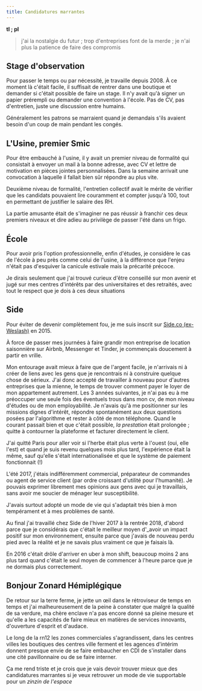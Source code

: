 ```yaml
---
title: Candidatures marrantes
---
```

**tl ; pl**

> j'ai la nostalgie du futur ;
> trop d'entreprises font de la merde ;
> je n'ai plus la patience de faire des compromis

## Stage d'observation

Pour passer le temps ou par nécessité, je travaille depuis 2008. À ce moment là c'était facile, il suffisait de rentrer dans une boutique et demander si c'était possible de faire un stage. Il n'y avait qu'à signer un papier prérempli ou demander une convention à l'école. Pas de CV, pas d'entretien, juste une discussion entre humains.

Généralement les patrons se marraient quand je demandais s'ils avaient besoin d'un coup de main pendant les congés.

## L'Usine, premier Smic

Pour être embauché à l'usine, il y avait un premier niveau de formalité qui consistait à envoyer un mail à la bonne adresse, avec CV et lettre de motivation en pièces jointes personnalisées. Dans la semaine arrivait une convocation à laquelle il fallait bien sûr répondre au plus vite.

Deuxième niveau de formalité, l'entretien collectif avait le mérite de vérifier que les candidats pouvaient lire couramment et compter jusqu'à 100, tout en permettant de justifier le salaire des RH.

La partie amusante était de s'imaginer ne pas réussir à franchir ces deux premiers niveaux et dire adieu au privilège de passer l'été dans un frigo.

## École

Pour avoir pris l'option professionnelle, enfin d'études, je considère le cas de l'école à peu près comme celui de l'usine, à la différence que l'enjeu n'était pas d'esquiver la canicule estivale mais la précarité précoce.

Je dirais seulement que j'ai trouvé curieux d'être conseillé sur mon avenir et jugé sur mes centres d'intérêts par des universitaires et des retraités, avec tout le respect que je dois à ces deux situations

## Side

Pour éviter de devenir complètement fou, je me suis inscrit sur [Side.co (ex-Weslash)](https://www.side.co) en 2015.

À force de passer mes journées à faire grandir mon entreprise de location saisonnière sur Airbnb, Messenger et Tinder, je commençais doucement à partir en vrille.

Mon entourage avait mieux à faire que de l'argent facile, je n'arrivais ni à créer de liens avec les gens que je rencontrais ni à construire quelque chose de sérieux. J'ai donc accepté de travailler à nouveau pour d'autres entreprises que la mienne, le temps de trouver comment payer le loyer de mon appartement autrement.
Les 3 années suivantes, je n'ai pas eu à me préoccuper une seule fois des
éventuels  trous dans mon cv, de mon niveau d'études ou de mon employabilité.
Je n'avais qu'à me positionner sur les missions dignes d'intérêt, répondre spontanément aux deux questions posées par l'algorithme et rester à côté de mon téléphone. Quand le courant passait bien et que c'était possible, _la prestation_ était prolongée ; quitte à contourner la plateforme et facturer directement le client.

J'ai quitté Paris pour aller voir si l'herbe était plus verte à l'ouest (oui, elle l'est) et quand je suis revenu quelques mois plus tard, l'expérience était la même, sauf qu'elle s'était internationalisée et que le système de paiement fonctionnait (!)

L'été 2017, j'étais indifféremment commercial, préparateur de commandes ou agent de service client (par ordre croissant d'utilité pour l'humanité). Je pouvais exprimer librement mes opinions aux gens avec qui je travaillais, sans avoir me soucier de ménager leur susceptibilité.

J'avais surtout adopté un mode de vie qui s'adaptait très bien à mon tempérament et à mes problèmes de santé.

Au final j'ai travaillé chez Side de l'hiver 2017 à la rentrée 2018, d'abord parce que je considérais que c'était le meilleur moyen d'_avoir un impact positif sur mon environnement, ensuite parce que j'avais de nouveau perdu pied avec la réalité et je ne savais plus vraiment ce que je faisais là.

En 2016 c'était drôle d'arriver en uber à mon shift, beaucoup moins 2 ans plus tard quand c'était le seul moyen de commencer à l'heure parce que je ne dormais plus correctement.

## Bonjour Zonard Hémiplégique

De retour sur la terre ferme, je jette un œil dans le rétroviseur de temps en temps et j'ai malheureusement de la peine à constater que malgré la qualité de sa verdure, ma chère enclave n'a pas encore donné sa pleine mesure et qu'elle a les capacités de faire mieux en matières de services innovants, d'ouverture d'esprit et d'audace.

Le long de la rn12 les zones commerciales s'agrandissent, dans les centres villes les boutiques des centres ville ferment et les agences d'intérim donnent presque envie de se faire embaucher en CDI de s'installer dans une cité pavillonnaire ou de se faire interner.

Ça me rend triste et je crois que je vais devoir trouver mieux que des candidatures marrantes si je veux retrouver un mode de vie supportable pour un _zinzin de l'espace_
